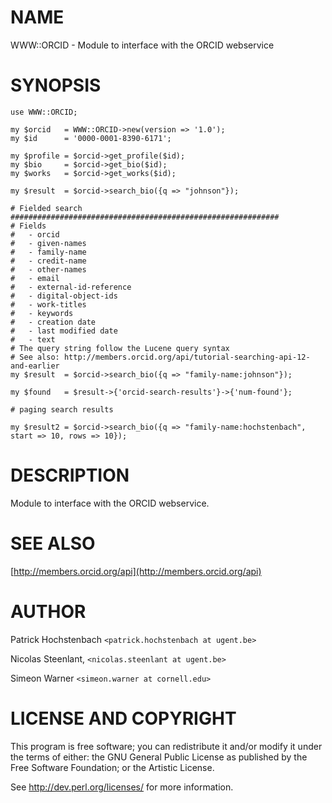 # NAME

WWW::ORCID - Module to interface with the ORCID webservice

# SYNOPSIS

    use WWW::ORCID;

    my $orcid   = WWW::ORCID->new(version => '1.0');
    my $id      = '0000-0001-8390-6171';

    my $profile = $orcid->get_profile($id);
    my $bio     = $orcid->get_bio($id);
    my $works   = $orcid->get_works($id);

    my $result  = $orcid->search_bio({q => "johnson"});

    # Fielded search
    ############################################################
    # Fields
    #   - orcid
    #   - given-names
    #   - family-name
    #   - credit-name
    #   - other-names
    #   - email
    #   - external-id-reference
    #   - digital-object-ids
    #   - work-titles
    #   - keywords
    #   - creation date
    #   - last modified date
    #   - text
    # The query string follow the Lucene query syntax
    # See also: http://members.orcid.org/api/tutorial-searching-api-12-and-earlier
    my $result  = $orcid->search_bio({q => "family-name:johnson"});

    my $found   = $result->{'orcid-search-results'}->{'num-found'};

    # paging search results

    my $result2 = $orcid->search_bio({q => "family-name:hochstenbach", start => 10, rows => 10});

# DESCRIPTION

Module to interface with the ORCID webservice.

# SEE ALSO

[http://members.orcid.org/api](http://members.orcid.org/api)

# AUTHOR

Patrick Hochstenbach `<patrick.hochstenbach at ugent.be>`

Nicolas Steenlant, `<nicolas.steenlant at ugent.be>`

Simeon Warner `<simeon.warner at cornell.edu>`

# LICENSE AND COPYRIGHT

This program is free software; you can redistribute it and/or modify it
under the terms of either: the GNU General Public License as published
by the Free Software Foundation; or the Artistic License.

See http://dev.perl.org/licenses/ for more information.
